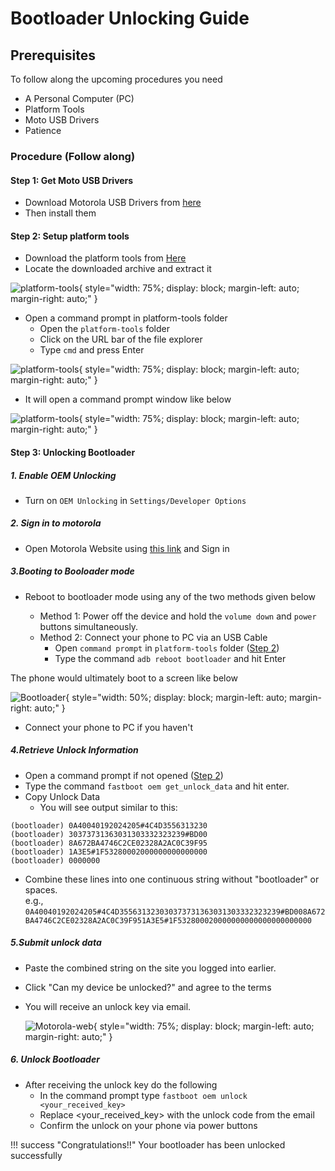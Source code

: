 # Bootloader Unlocking Guide

## Prerequisites

To follow along the upcoming procedures you need

- A Personal Computer (PC)
- Platform Tools
- Moto USB Drivers
- Patience

### Procedure (Follow along)

#### Step 1: Get Moto USB Drivers

- Download Motorola USB Drivers from [here](https://en-us.support.motorola.com/app/usb-drivers)
- Then install them

#### Step 2: Setup platform tools

- Download the platform tools from [Here](http://developer.android.com/sdk/index.html)
- Locate the downloaded archive and extract it

![platform-tools](assets/pc_screenshots/platform_tools_folder.png){ style="width: 75%; display: block; margin-left: auto; margin-right: auto;" }

- Open a command prompt in platform-tools folder
  - Open the `platform-tools` folder
  - Click on the URL bar of the file explorer
  - Type `cmd` and press Enter

![platform-tools](assets/pc_screenshots/url.png){ style="width: 75%; display: block; margin-left: auto; margin-right: auto;" }

- It will open a command prompt window like below

![platform-tools](assets/pc_screenshots/cmd.png){ style="width: 75%; display: block; margin-left: auto; margin-right: auto;" }

#### Step 3: Unlocking Bootloader

##### 1. Enable OEM Unlocking

- Turn on `OEM Unlocking` in `Settings/Developer Options`

##### 2. Sign in to motorola

- Open Motorola Website using [this link](https://motorola-global-portal.custhelp.com/app/standalone/bootloader/unlock-your-device-b) and Sign in

##### 3.Booting to Booloader mode

- Reboot to bootloader mode using any of the two methods given below

  - Method 1: Power off the device and hold the `volume down` and `power` buttons simultaneously.  
  - Method 2: Connect your phone to PC via an USB Cable
    - Open `command prompt` in `platform-tools` folder ([Step 2](#step-1-get-moto-usb-drivers))
    - Type the command `adb reboot bootloader` and hit Enter

The phone would ultimately boot to a screen like below

![Bootloader](assets/mobile_screenshots/Bootloader_mode.jpg.png){ style="width: 50%; display: block; margin-left: auto; margin-right: auto;" }

- Connect your phone to PC if you haven't

##### 4.Retrieve Unlock Information

- Open a command prompt if not opened ([Step 2](#step-1-get-moto-usb-drivers))
- Type the command `fastboot oem get_unlock_data` and hit enter.
- Copy Unlock Data
  - You will see output similar to this:

```
(bootloader) 0A40040192024205#4C4D3556313230
(bootloader) 30373731363031303332323239#BD00
(bootloader) 8A672BA4746C2CE02328A2AC0C39F95
(bootloader) 1A3E5#1F53280002000000000000000
(bootloader) 0000000
```

- Combine these lines into one continuous string without "bootloader" or spaces.  
    e.g., `0A40040192024205#4C4D355631323030373731363031303332323239#BD008A672BA4746C2CE02328A2AC0C39F951A3E5#1F532800020000000000000000000000`

##### 5.Submit unlock data

- Paste the combined string on the site you logged into earlier.
- Click "Can my device be unlocked?" and agree to the terms
- You will receive an unlock key via email.

   ![Motorola-web](assets/pc_screenshots/Moto_webiste.png){ style="width: 75%; display: block; margin-left: auto; margin-right: auto;" }

##### 6. Unlock Bootloader

- After receiving the unlock key do the following
  - In the command prompt type `fastboot oem unlock <your_received_key>`
  - Replace <your_received_key> with the unlock code from the email
  - Confirm the unlock on your phone via power buttons

!!! success "Congratulations!!"
    Your bootloader has been unlocked successfully
